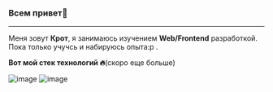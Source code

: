 ### Всем привет👋

__________________________

Меня зовут **Крот**, я занимаюсь изучением **Web/Frontend** разработкой. Пока только учучсь и набируюсь опыта:p .

**Вот мой стек технологий 🔥**(скоро еще больше)

![image](https://user-images.githubusercontent.com/121802758/210230536-0aa3b18f-5122-4dad-9867-6b90c9abe601.png) ![image](https://user-images.githubusercontent.com/121802758/210230548-011f536d-5e96-467f-a937-a616ce2d19e8.png)


